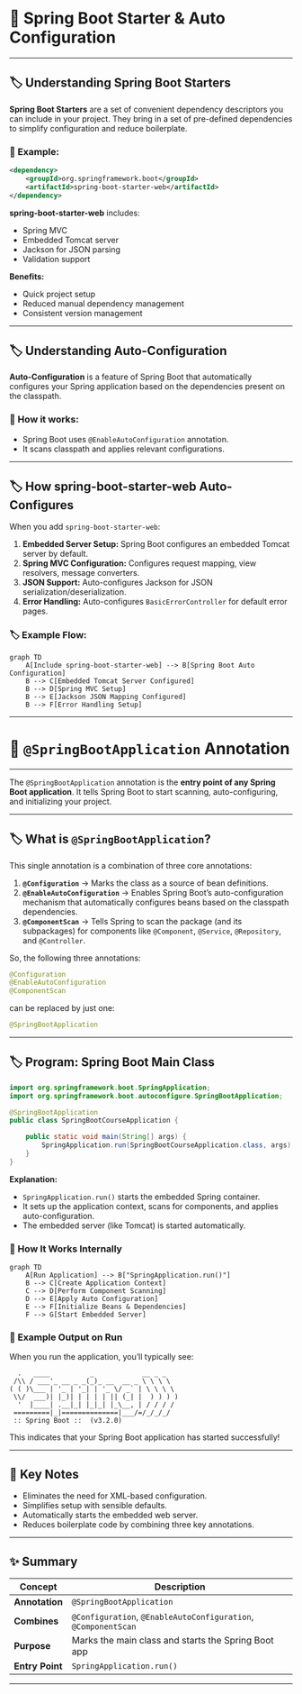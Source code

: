 # 🚀 Spring Boot Starter & Auto Configuration

---

## 🏷️ Understanding Spring Boot Starters

**Spring Boot Starters** are a set of convenient dependency descriptors you can include in your project. They bring in a set of pre-defined dependencies to simplify configuration and reduce boilerplate.

### 🔹 Example:

```xml
<dependency>
    <groupId>org.springframework.boot</groupId>
    <artifactId>spring-boot-starter-web</artifactId>
</dependency>
```

**spring-boot-starter-web** includes:

* Spring MVC
* Embedded Tomcat server
* Jackson for JSON parsing
* Validation support

**Benefits:**

* Quick project setup
* Reduced manual dependency management
* Consistent version management

---

## 🏷️ Understanding Auto-Configuration

**Auto-Configuration** is a feature of Spring Boot that automatically configures your Spring application based on the dependencies present on the classpath.

### 🔹 How it works:

* Spring Boot uses `@EnableAutoConfiguration` annotation.
* It scans classpath and applies relevant configurations.

---

## 🏷️ How spring-boot-starter-web Auto-Configures

When you add `spring-boot-starter-web`:

1. **Embedded Server Setup:** Spring Boot configures an embedded Tomcat server by default.
2. **Spring MVC Configuration:** Configures request mapping, view resolvers, message converters.
3. **JSON Support:** Auto-configures Jackson for JSON serialization/deserialization.
4. **Error Handling:** Auto-configures `BasicErrorController` for default error pages.

### 🏷️ Example Flow:

```mermaid
graph TD
    A[Include spring-boot-starter-web] --> B[Spring Boot Auto Configuration]
    B --> C[Embedded Tomcat Server Configured]
    B --> D[Spring MVC Setup]
    B --> E[Jackson JSON Mapping Configured]
    B --> F[Error Handling Setup]
```

---

# 🚀 `@SpringBootApplication` Annotation

---

The `@SpringBootApplication` annotation is the **entry point of any Spring Boot application**. It tells Spring Boot to start scanning, auto-configuring, and initializing your project.

---

## 🏷️ What is `@SpringBootApplication`?

This single annotation is a combination of three core annotations:

1. **`@Configuration`** → Marks the class as a source of bean definitions.
2. **`@EnableAutoConfiguration`** → Enables Spring Boot’s auto-configuration mechanism that automatically configures beans based on the classpath dependencies.
3. **`@ComponentScan`** → Tells Spring to scan the package (and its subpackages) for components like `@Component`, `@Service`, `@Repository`, and `@Controller`.

So, the following three annotations:

```java
@Configuration
@EnableAutoConfiguration
@ComponentScan
```

can be replaced by just one:

```java
@SpringBootApplication
```

---

## 🏷️ Program: Spring Boot Main Class

```java
import org.springframework.boot.SpringApplication;
import org.springframework.boot.autoconfigure.SpringBootApplication;

@SpringBootApplication
public class SpringBootCourseApplication {

    public static void main(String[] args) {
        SpringApplication.run(SpringBootCourseApplication.class, args);
    }
}
```

**Explanation:**

* `SpringApplication.run()` starts the embedded Spring container.
* It sets up the application context, scans for components, and applies auto-configuration.
* The embedded server (like Tomcat) is started automatically.

### 🔹 How It Works Internally

```mermaid
graph TD
    A[Run Application] --> B["SpringApplication.run()"]
    B --> C[Create Application Context]
    C --> D[Perform Component Scanning]
    D --> E[Apply Auto Configuration]
    E --> F[Initialize Beans & Dependencies]
    F --> G[Start Embedded Server]
```

### 🔹 Example Output on Run

When you run the application, you’ll typically see:

```
  .   ____          _            __ _ _
 /\\ / ___'_ __ _ _(_)_ __  __ _ \ \ \ \
( ( )\___ | '_ | '_| | '_ \/ _` | \ \ \ \
 \\/  ___)| |_)| | | | | || (_| |  ) ) ) )
  '  |____| .__|_| |_|_| |_\__, | / / / /
 =========|_|==============|___/=/_/_/_/
 :: Spring Boot ::  (v3.2.0)
```

This indicates that your Spring Boot application has started successfully!

---

## 📌 Key Notes

* Eliminates the need for XML-based configuration.
* Simplifies setup with sensible defaults.
* Automatically starts the embedded web server.
* Reduces boilerplate code by combining three key annotations.

---

## ✨ Summary

| Concept         | Description                                                    |
| --------------- | -------------------------------------------------------------- |
| **Annotation**  | `@SpringBootApplication`                                       |
| **Combines**    | `@Configuration`, `@EnableAutoConfiguration`, `@ComponentScan` |
| **Purpose**     | Marks the main class and starts the Spring Boot app            |
| **Entry Point** | `SpringApplication.run()`                                      |

---
